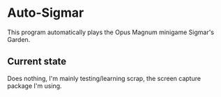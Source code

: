 # Auto-Sigmar
This program automatically plays the Opus Magnum minigame Sigmar's Garden.

## Current state
Does nothing, I'm mainly testing/learning scrap, the screen capture package I'm using.
